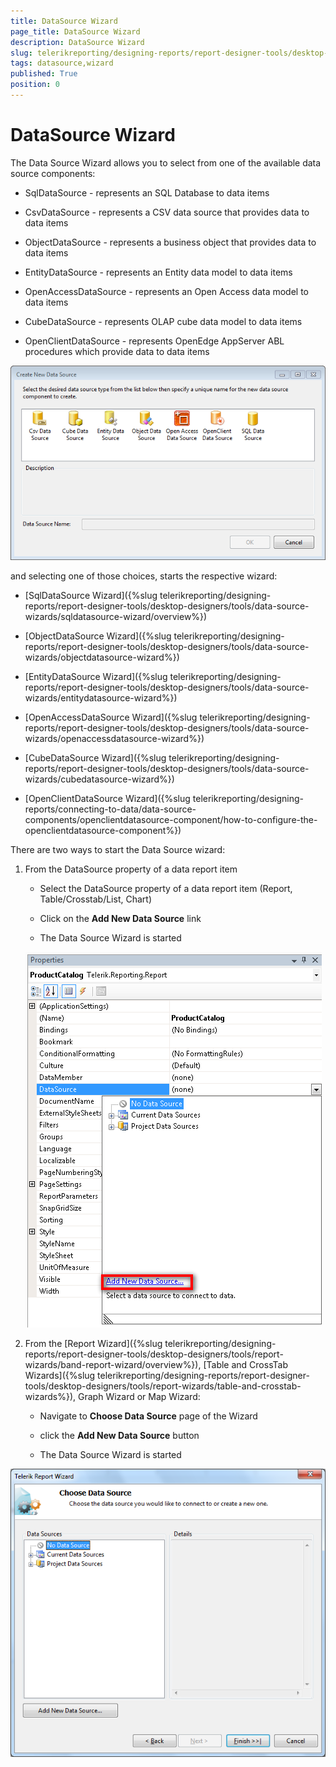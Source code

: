 ```yaml
---
title: DataSource Wizard
page_title: DataSource Wizard 
description: DataSource Wizard
slug: telerikreporting/designing-reports/report-designer-tools/desktop-designers/tools/data-source-wizards/datasource-wizard
tags: datasource,wizard
published: True
position: 0
---
```


# DataSource Wizard

The Data Source Wizard allows you to select from one of the available data source components: 

* SqlDataSource - represents an SQL Database to data items 

* CsvDataSource - represents a CSV data source that provides data to data items 

* ObjectDataSource - represents a business object that provides data to data items 

* EntityDataSource - represents an Entity data model to data items 

* OpenAccessDataSource - represents an Open Access data model to data items 

* CubeDataSource - represents OLAP cube data model to data items 

* OpenClientDataSource - represents OpenEdge AppServer ABL procedures which provide data to data items 
  

![](images/DataSourceWizard1.png)

and selecting one of those choices, starts the respective wizard:

* [SqlDataSource Wizard]({%slug telerikreporting/designing-reports/report-designer-tools/desktop-designers/tools/data-source-wizards/sqldatasource-wizard/overview%})

* [ObjectDataSource Wizard]({%slug telerikreporting/designing-reports/report-designer-tools/desktop-designers/tools/data-source-wizards/objectdatasource-wizard%})

* [EntityDataSource Wizard]({%slug telerikreporting/designing-reports/report-designer-tools/desktop-designers/tools/data-source-wizards/entitydatasource-wizard%})

* [OpenAccessDataSource Wizard]({%slug telerikreporting/designing-reports/report-designer-tools/desktop-designers/tools/data-source-wizards/openaccessdatasource-wizard%})

* [CubeDataSource Wizard]({%slug telerikreporting/designing-reports/report-designer-tools/desktop-designers/tools/data-source-wizards/cubedatasource-wizard%})

* [OpenClientDataSource Wizard]({%slug telerikreporting/designing-reports/connecting-to-data/data-source-components/openclientdatasource-component/how-to-configure-the-openclientdatasource-component%})


There are two ways to start the Data Source wizard:

1. From the DataSource property of a data report item 

   + Select the DataSource property of a data report item (Report, Table/Crosstab/List, Chart) 

   + Click on the __Add New Data Source__ link 

   + The Data Source Wizard is started 

   ![](images/DataSourceWizard2.png)

1. From the [Report Wizard]({%slug telerikreporting/designing-reports/report-designer-tools/desktop-designers/tools/report-wizards/band-report-wizard/overview%}), [Table and CrossTab Wizards]({%slug telerikreporting/designing-reports/report-designer-tools/desktop-designers/tools/report-wizards/table-and-crosstab-wizards%}), Graph Wizard or Map Wizard: 

   + Navigate to __Choose Data Source__ page of the Wizard 

   + click the __Add New Data Source__ button 

   + The Data Source Wizard is started 

  ![](images/DataSourceWizard3.png)

